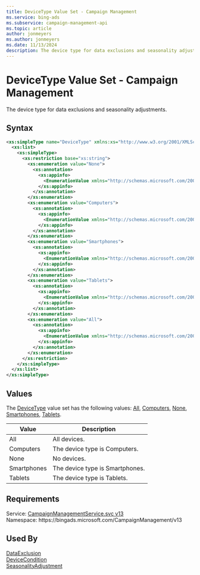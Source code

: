 ```yaml
---
title: DeviceType Value Set - Campaign Management
ms.service: bing-ads
ms.subservice: campaign-management-api
ms.topic: article
author: jonmeyers
ms.author: jonmeyers
ms.date: 11/13/2024
description: The device type for data exclusions and seasonality adjustments.
---
```

# DeviceType Value Set - Campaign Management
The device type for data exclusions and seasonality adjustments.

## Syntax
```xml
<xs:simpleType name="DeviceType" xmlns:xs="http://www.w3.org/2001/XMLSchema">
  <xs:list>
    <xs:simpleType>
      <xs:restriction base="xs:string">
        <xs:enumeration value="None">
          <xs:annotation>
            <xs:appinfo>
              <EnumerationValue xmlns="http://schemas.microsoft.com/2003/10/Serialization/">0</EnumerationValue>
            </xs:appinfo>
          </xs:annotation>
        </xs:enumeration>
        <xs:enumeration value="Computers">
          <xs:annotation>
            <xs:appinfo>
              <EnumerationValue xmlns="http://schemas.microsoft.com/2003/10/Serialization/">1</EnumerationValue>
            </xs:appinfo>
          </xs:annotation>
        </xs:enumeration>
        <xs:enumeration value="Smartphones">
          <xs:annotation>
            <xs:appinfo>
              <EnumerationValue xmlns="http://schemas.microsoft.com/2003/10/Serialization/">2</EnumerationValue>
            </xs:appinfo>
          </xs:annotation>
        </xs:enumeration>
        <xs:enumeration value="Tablets">
          <xs:annotation>
            <xs:appinfo>
              <EnumerationValue xmlns="http://schemas.microsoft.com/2003/10/Serialization/">4</EnumerationValue>
            </xs:appinfo>
          </xs:annotation>
        </xs:enumeration>
        <xs:enumeration value="All">
          <xs:annotation>
            <xs:appinfo>
              <EnumerationValue xmlns="http://schemas.microsoft.com/2003/10/Serialization/">7</EnumerationValue>
            </xs:appinfo>
          </xs:annotation>
        </xs:enumeration>
      </xs:restriction>
    </xs:simpleType>
  </xs:list>
</xs:simpleType>
```

## <a name="values"></a>Values

The [DeviceType](devicetype.md) value set has the following values: [All](#all), [Computers](#computers), [None](#none), [Smartphones](#smartphones), [Tablets](#tablets).

|Value|Description|
|-----------|---------------|
|<a name="all"></a>All|All devices.|
|<a name="computers"></a>Computers|The device type is Computers.|
|<a name="none"></a>None|No devices.|
|<a name="smartphones"></a>Smartphones|The device type is Smartphones.|
|<a name="tablets"></a>Tablets|The device type is Tablets.|

## Requirements
Service: [CampaignManagementService.svc v13](https://campaign.api.bingads.microsoft.com/Api/Advertiser/CampaignManagement/v13/CampaignManagementService.svc)  
Namespace: https\://bingads.microsoft.com/CampaignManagement/v13  

## Used By
[DataExclusion](dataexclusion.md)  
[DeviceCondition](devicecondition.md)  
[SeasonalityAdjustment](seasonalityadjustment.md)  

